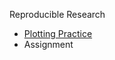 Reproducible Research

- [Plotting Practice](https://github.com/sjous/RepResearch/blob/master/plotpractice.pdf)
- Assignment